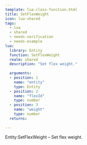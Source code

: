 ```yaml
---
template: lua-class-function.html
title: SetFlexWeight
icon: lua-shared
tags:
  - lua
  - shared
  - needs-verification
  - needs-example
lua:
  library: Entity
  function: SetFlexWeight
  realm: shared
  description: "Set flex weight."
  
  arguments:
  - position: 1
    name: "entity"
    type: Entity
  - position: 2
    name: "flexId"
    type: number
  - position: 3
    name: "weight"
    type: number
  returns:
    
---
```


<div class="lua__search__keywords">
Entity:SetFlexWeight &#x2013; Set flex weight.
</div>
